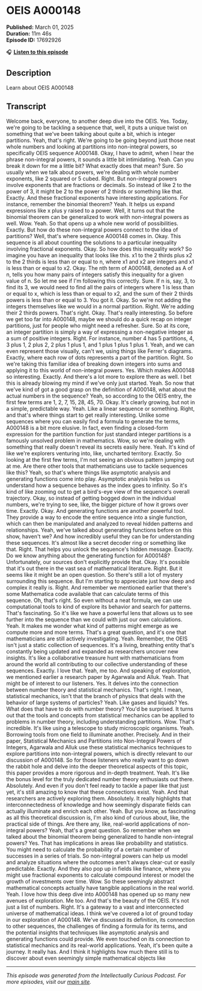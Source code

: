 # OEIS A000148

**Published:** March 01, 2025  
**Duration:** 11m 46s  
**Episode ID:** 17692926

🎧 **[Listen to this episode](https://intellectuallycurious.buzzsprout.com/2529712/episodes/17692926-oeis-a000148)**

## Description

Learn about OEIS A000148

## Transcript

Welcome back, everyone, to another deep dive into the OEIS. Yes. Today, we're going to be tackling a sequence that, well, it puts a unique twist on something that we've been talking about quite a bit, which is integer partitions. Yeah, that's right. We're going to be going beyond just those neat whole numbers and looking at partitions into non-integral powers, so specifically OEIS sequence A000148. Okay, I have to admit, when I hear the phrase non-integral powers, it sounds a little bit intimidating. Yeah. Can you break it down for me a little bit? What exactly does that mean? Sure. So usually when we talk about powers, we're dealing with whole number exponents, like 2 squared or 5 cubed. Right. But non-integral powers involve exponents that are fractions or decimals. So instead of like 2 to the power of 3, it might be 2 to the power of 2 thirds or something like that. Exactly. And these fractional exponents have interesting applications. For instance, remember the binomial theorem? Yeah. It helps us expand expressions like x plus y raised to a power. Well, it turns out that the binomial theorem can be generalized to work with non-integral powers as well. Wow. Yeah. So that opens up a whole new world of possibilities. Exactly. But how do these non-integral powers connect to the idea of partitions? Well, that's where sequence A000148 comes in. Okay. This sequence is all about counting the solutions to a particular inequality involving fractional exponents. Okay. So how does this inequality work? So imagine you have an inequality that looks like this. x1 to the 2 thirds plus x2 to the 2 thirds is less than or equal to n, where x1 and x2 are integers and x1 is less than or equal to x2. Okay. The nth term of A000148, denoted as A of n, tells you how many pairs of integers satisfy this inequality for a given value of n. So let me see if I'm following this correctly. Sure. If n is, say, 3, to find its 3, we would need to find all the pairs of integers where 1 is less than or equal to x, which is less than or equal to x2, and the sum of their 2 thirds powers is less than or equal to 3. You got it. Okay. So we're not adding the integers themselves like we would in a normal partition. Right. We're adding their 2 thirds powers. That's right. Okay. That's really interesting. So before we get too far into A000148, maybe we should do a quick recap on integer partitions, just for people who might need a refresher. Sure. So at its core, an integer partition is simply a way of expressing a non-negative integer as a sum of positive integers. Right. For instance, number 4 has 5 partitions, 4, 3 plus 1, 2 plus 2, 2 plus 1 plus 1, and 1 plus 1 plus 1 plus 1. Yeah, and we can even represent those visually, can't we, using things like Ferrer's diagrams. Exactly, where each row of dots represents a part of the partition. Right. So we're taking this familiar idea of breaking down integers into sums and applying it to this world of non-integral powers. Yes. Which makes A000148 so interesting. Exactly. And there's a lot more to explore there as well. I bet this is already blowing my mind if we've only just started. Yeah. So now that we've kind of got a good grasp on the definition of A000148, what about the actual numbers in the sequence? Yeah, so according to the OEIS entry, the first few terms are 1, 2, 7, 15, 28, 45, 70. Okay. It's clearly growing, but not in a simple, predictable way. Yeah. Like a linear sequence or something. Right, and that's where things start to get really interesting. Unlike some sequences where you can easily find a formula to generate the terms, A000148 is a bit more elusive. In fact, even finding a closed-form expression for the partition function for just standard integer partitions is a famously unsolved problem in mathematics. Wow, so we're dealing with something that really doesn't reveal its secrets easily here. Yeah. It's kind of like we're explorers venturing into, like, uncharted territory. Exactly. So looking at the first few terms, I'm not seeing an obvious pattern jumping out at me. Are there other tools that mathematicians use to tackle sequences like this? Yeah, so that's where things like asymptotic analysis and generating functions come into play. Asymptotic analysis helps us understand how a sequence behaves as the index goes to infinity. So it's kind of like zooming out to get a bird's-eye view of the sequence's overall trajectory. Okay, so instead of getting bogged down in the individual numbers, we're trying to see, like, the bigger picture of how it grows over time. Exactly. Okay. And generating functions are another powerful tool. They provide a way to encode the entire sequence into a single function, which can then be manipulated and analyzed to reveal hidden patterns and relationships. Yeah, we've talked about generating functions before on this show, haven't we? And how incredibly useful they can be for understanding these sequences. It's almost like a secret decoder ring or something like that. Right. That helps you unlock the sequence's hidden message. Exactly. Do we know anything about the generating function for A000148? Unfortunately, our sources don't explicitly provide that. Okay. It's possible that it's out there in the vast sea of mathematical literature. Right. But it seems like it might be an open question. So there's still a lot of mystery surrounding this sequence. But I'm starting to appreciate just how deep and complex it really is. Right. And remember we mentioned earlier that there's some Mathematica code available that can calculate terms of this sequence. Oh, that's right. So even without a neat formula, we can use computational tools to kind of explore its behavior and search for patterns. That's fascinating. So it's like we have a powerful lens that allows us to see further into the sequence than we could with just our own calculations. Yeah. It makes me wonder what kind of patterns might emerge as we compute more and more terms. That's a great question, and it's one that mathematicians are still actively investigating. Yeah. Remember, the OEIS isn't just a static collection of sequences. It's a living, breathing entity that's constantly being updated and expanded as researchers uncover new insights. It's like a collaborative treasure hunt with mathematicians from around the world all contributing to our collective understanding of these sequences. Exactly. I love that. Yeah, me too. And speaking of exploration, we mentioned earlier a research paper by Agarwala and Alluk. Yeah. That might be of interest to our listeners. Yes. It delves into the connection between number theory and statistical mechanics. That's right. I mean, statistical mechanics, isn't that the branch of physics that deals with the behavior of large systems of particles? Yeah. Like gases and liquids? Yes. What does that have to do with number theory? You'd be surprised. It turns out that the tools and concepts from statistical mechanics can be applied to problems in number theory, including understanding partitions. Wow. That's incredible. It's like using a telescope to study microscopic organisms. Yeah. Borrowing tools from one field to illuminate another. Precisely. And in their paper, Statistical Mechanics and Partitions into Non-Integral Powers of Integers, Agarwala and Alluk use these statistical mechanics techniques to explore partitions into non-integral powers, which is directly relevant to our discussion of A000148. So for those listeners who really want to go down the rabbit hole and delve into the deeper theoretical aspects of this topic, this paper provides a more rigorous and in-depth treatment. Yeah. It's like the bonus level for the truly dedicated number theory enthusiasts out there. Absolutely. And even if you don't feel ready to tackle a paper like that just yet, it's still amazing to know that these connections exist. Yeah. And that researchers are actively exploring them. Absolutely. It really highlights that interconnectedness of knowledge and how seemingly disparate fields can actually illuminate and enrich each other. Yeah. But you know, as fascinating as all this theoretical discussion is, I'm also kind of curious about, like, the practical side of things. Are there any, like, real-world applications of non-integral powers? Yeah, that's a great question. So remember when we talked about the binomial theorem being generalized to handle non-integral powers? Yes. That has implications in areas like probability and statistics. You might need to calculate the probability of a certain number of successes in a series of trials. So non-integral powers can help us model and analyze situations where the outcomes aren't always clear-cut or easily predictable. Exactly. And they also pop up in fields like finance, where you might use fractional exponents to calculate compound interest or model the growth of investments over time. Wow. So these seemingly abstract mathematical concepts actually have tangible applications in the real world. Yeah. I love how this deep dive into A000148 has opened up so many new avenues of exploration. Me too. And that's the beauty of the OEIS. It's not just a list of numbers. Right. It's a gateway to a vast and interconnected universe of mathematical ideas. I think we've covered a lot of ground today in our exploration of A000148. We've discussed its definition, its connection to other sequences, the challenges of finding a formula for its terms, and the potential insights that techniques like asymptotic analysis and generating functions could provide. We even touched on its connection to statistical mechanics and its real-world applications. Yeah, it's been quite a journey. It really has. And I think it highlights how much there still is to discover about even seemingly simple mathematical objects like

---
*This episode was generated from the Intellectually Curious Podcast. For more episodes, visit our [main site](https://intellectuallycurious.buzzsprout.com).*

